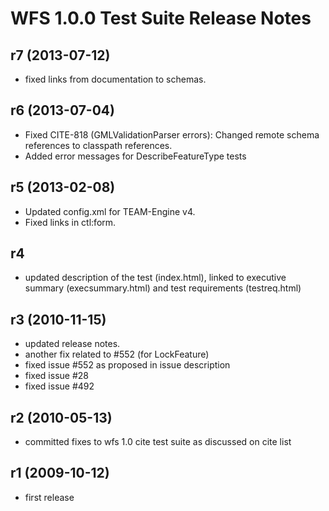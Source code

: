 WFS 1.0.0 Test Suite Release Notes
==================================

r7 (2013-07-12)
---------------
- fixed links from documentation to schemas.


r6 (2013-07-04)
---------------
- Fixed CITE-818 (GMLValidationParser errors): Changed remote schema references to classpath references.
- Added error messages for DescribeFeatureType tests


r5 (2013-02-08)
---------------
- Updated config.xml for TEAM-Engine v4.
- Fixed links in ctl:form.

r4
----------------------------------
- updated description of the test (index.html), linked to executive summary (execsummary.html) and test requirements (testreq.html)

r3 (2010-11-15)
---------------------
- updated release notes.
- another fix related to #552 (for LockFeature)
- fixed issue #552 as proposed in issue description
- fixed issue #28
- fixed issue #492

r2 (2010-05-13)
-------------------
- committed fixes to wfs 1.0 cite test suite as discussed on cite list

r1 (2009-10-12)
----------------------
- first release

